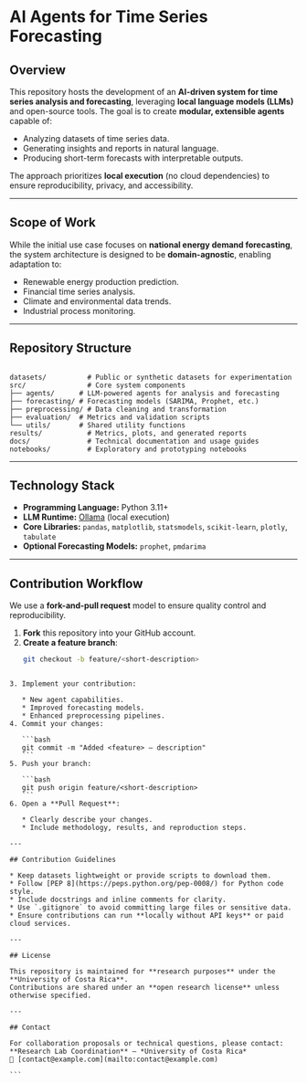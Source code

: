 # AI Agents for Time Series Forecasting

## Overview
This repository hosts the development of an **AI-driven system for time series analysis and forecasting**, leveraging **local language models (LLMs)** and open-source tools.
The goal is to create **modular, extensible agents** capable of:
- Analyzing datasets of time series data.
- Generating insights and reports in natural language.
- Producing short-term forecasts with interpretable outputs.

The approach prioritizes **local execution** (no cloud dependencies) to ensure reproducibility, privacy, and accessibility.

---

## Scope of Work
While the initial use case focuses on **national energy demand forecasting**, the system architecture is designed to be **domain-agnostic**, enabling adaptation to:
- Renewable energy production prediction.
- Financial time series analysis.
- Climate and environmental data trends.
- Industrial process monitoring.

---

## Repository Structure
```

datasets/          # Public or synthetic datasets for experimentation
src/               # Core system components
├── agents/      # LLM-powered agents for analysis and forecasting
├── forecasting/ # Forecasting models (SARIMA, Prophet, etc.)
├── preprocessing/ # Data cleaning and transformation
├── evaluation/  # Metrics and validation scripts
└── utils/       # Shared utility functions
results/           # Metrics, plots, and generated reports
docs/              # Technical documentation and usage guides
notebooks/         # Exploratory and prototyping notebooks

````

---

## Technology Stack
- **Programming Language:** Python 3.11+
- **LLM Runtime:** [Ollama](https://ollama.ai/) (local execution)
- **Core Libraries:** `pandas`, `matplotlib`, `statsmodels`, `scikit-learn`, `plotly`, `tabulate`
- **Optional Forecasting Models:** `prophet`, `pmdarima`

---

## Contribution Workflow
We use a **fork-and-pull request** model to ensure quality control and reproducibility.

1. **Fork** this repository into your GitHub account.
2. **Create a feature branch**:
   ```bash
   git checkout -b feature/<short-description>
````

3. Implement your contribution:

   * New agent capabilities.
   * Improved forecasting models.
   * Enhanced preprocessing pipelines.
4. Commit your changes:

   ```bash
   git commit -m "Added <feature> — description"
   ```
5. Push your branch:

   ```bash
   git push origin feature/<short-description>
   ```
6. Open a **Pull Request**:

   * Clearly describe your changes.
   * Include methodology, results, and reproduction steps.

---

## Contribution Guidelines

* Keep datasets lightweight or provide scripts to download them.
* Follow [PEP 8](https://peps.python.org/pep-0008/) for Python code style.
* Include docstrings and inline comments for clarity.
* Use `.gitignore` to avoid committing large files or sensitive data.
* Ensure contributions can run **locally without API keys** or paid cloud services.

---

## License

This repository is maintained for **research purposes** under the **University of Costa Rica**.
Contributions are shared under an **open research license** unless otherwise specified.

---

## Contact

For collaboration proposals or technical questions, please contact:
**Research Lab Coordination** — *University of Costa Rica*
📧 [contact@example.com](mailto:contact@example.com)

```

